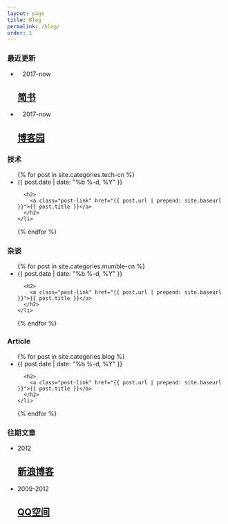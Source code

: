 ```yaml
---
layout: page
title: Blog
permalink: /blog/
order: 1
---
```


<h3>最近更新</h3>

<ul class="post-list">
  <li>
    <span class="post-meta">2017-now</span>
    <h2><a class="post-link" href="http://www.jianshu.com">简书</a></h2>
  </li>
  <li>
    <span class="post-meta">2017-now</span>
    <h2><a class="post-link" href="https://www.cnblogs.com">博客园</a></h2>
  </li>
</ul>

<h3>技术</h3>

<ul class="post-list">
  {% for post in site.categories.tech-cn %}
    <li>
      <span class="post-meta">{{ post.date | date: "%b %-d, %Y" }}</span>

      <h2>
        <a class="post-link" href="{{ post.url | prepend: site.baseurl }}">{{ post.title }}</a>
      </h2>
    </li>
  {% endfor %}
</ul>

<h3>杂谈</h3>

<ul class="post-list">
  {% for post in site.categories.mumble-cn %}
    <li>
      <span class="post-meta">{{ post.date | date: "%b %-d, %Y" }}</span>

      <h2>
        <a class="post-link" href="{{ post.url | prepend: site.baseurl }}">{{ post.title }}</a>
      </h2>
    </li>
  {% endfor %}
</ul>

<h3>Article</h3>

<ul class="post-list">
  {% for post in site.categories.blog %}
    <li>
      <span class="post-meta">{{ post.date | date: "%b %-d, %Y" }}</span>

      <h2>
        <a class="post-link" href="{{ post.url | prepend: site.baseurl }}">{{ post.title }}</a>
      </h2>
    </li>
  {% endfor %}
</ul>

<h3>往期文章</h3>

<ul class="post-list">
  <li>
    <span class="post-meta">2012</span>
    <h2><a class="post-link" href="http://blog.sina.com.cn/s/articlelist_2767001672_0_1.html">新浪博客</a></h2>
  </li>
  <li>
    <span class="post-meta">2009-2012</span>
    <h2><a class="post-link" href="http://396185801.qzone.qq.com">QQ空间</a></h2>
  </li>
</ul>

<!-- <p class="rss-subscribe">subscribe <a href="{{ "/feed.xml" | prepend: site.baseurl }}">via RSS</a></p> -->
